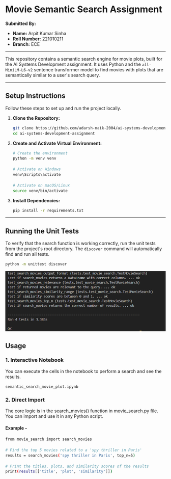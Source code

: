 # Movie Semantic Search Assignment

**Submitted By:**
- **Name:** Arpit Kumar Sinha
- **Roll Number:** 221010211
- **Branch:** ECE

---

This repository contains a semantic search engine for movie plots, built for the AI Systems Development assignment. It uses Python and the `all-MiniLM-L6-v2` sentence transformer model to find movies with plots that are semantically similar to a user's search query.

---

## Setup Instructions

Follow these steps to set up and run the project locally.

1.  **Clone the Repository:**
    ```bash
    git clone https://github.com/adarsh-naik-2004/ai-systems-development-assignment.git
    cd ai-systems-development-assignment
    ```

2.  **Create and Activate Virtual Environment:**
    ```bash
    # Create the environment
    python -m venv venv

    # Activate on Windows
    venv\Scripts\activate

    # Activate on macOS/Linux
    source venv/bin/activate
    ```

3.  **Install Dependencies:**
    ```bash
    pip install -r requirements.txt
    ```

---

## Running the Unit Tests

To verify that the search function is working correctly, run the unit tests from the project's root directory. The `discover` command will automatically find and run all tests.

```bash
python -m unittest discover
```
![Tests Passed](results/tests_passed.png)

## Usage
### 1. Interactive Notebook

You can execute the cells in the notebook to perform a search and see the results.
```bash
semantic_search_movie_plot.ipynb
```
### 2. Direct Import
The core logic is in the search_movies() function in movie_search.py file. You can import and use it in any Python script.
#### Example - 
```bash
from movie_search import search_movies

# Find the top 5 movies related to a 'spy thriller in Paris'
results = search_movies('spy thriller in Paris', top_n=5)

# Print the titles, plots, and similarity scores of the results
print(results[['title', 'plot', 'similarity']])
```

